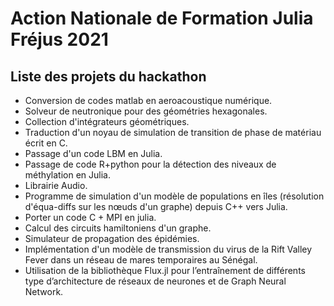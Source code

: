 # Action Nationale de Formation Julia Fréjus 2021

## Liste des projets du hackathon

- Conversion de codes matlab en aeroacoustique numérique.
- Solveur de neutronique pour des géométries hexagonales.
- Collection d'intégrateurs géométriques.
- Traduction d'un noyau de simulation de transition de phase de matériau écrit en C.
- Passage d'un code LBM en Julia.
- Passage de code R+python pour la détection des niveaux de méthylation en Julia.
- Librairie Audio.
- Programme de simulation d'un modèle de populations en îles (résolution d'équa-diffs sur les nœuds d'un graphe) depuis C++ vers Julia.
- Porter un code C + MPI en julia.
- Calcul des circuits hamiltoniens d'un graphe.
- Simulateur de propagation des épidémies. 
- Implémentation d'un modèle de transmission du virus de la Rift Valley Fever dans un réseau de mares temporaires au Sénégal. 
- Utilisation de la bibliothèque Flux.jl pour l’entraînement de différents type d’architecture de réseaux de neurones et de Graph Neural Network.
